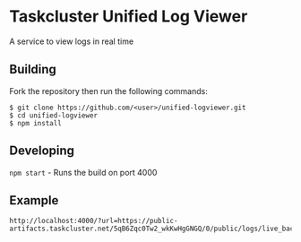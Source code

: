 # Taskcluster Unified Log Viewer
A service to view logs in real time

## Building
Fork the repository then run the following commands:
```
$ git clone https://github.com/<user>/unified-logviewer.git
$ cd unified-logviewer
$ npm install
```

## Developing
`npm start` - Runs the build on port 4000

## Example
```
http://localhost:4000/?url=https://public-artifacts.taskcluster.net/5qB6Zqc0Tw2_wkKwHgGNGQ/0/public/logs/live_backing.log
```
